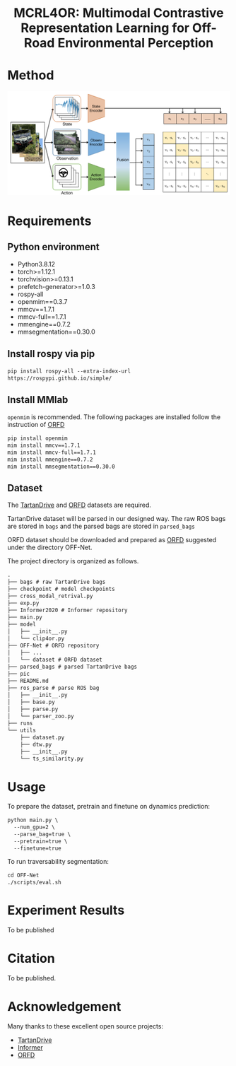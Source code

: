 <div align="center"> 

# MCRL4OR: Multimodal Contrastive Representation Learning for Off-Road Environmental Perception
</div>


# Method

![architecture](./pic/1_arch.png)

# Requirements

## Python environment

- Python3.8.12
- torch>=1.12.1
- torchvision>=0.13.1
- prefetch-generator>=1.0.3
- rospy-all
- openmim==0.3.7
- mmcv==1.7.1
- mmcv-full==1.7.1
- mmengine==0.7.2
- mmsegmentation==0.30.0

## Install rospy via pip

```shell
pip install rospy-all --extra-index-url https://rospypi.github.io/simple/
```

## Install MMlab

`openmim` is recommended. The following packages are installed follow the instruction of [ORFD](https://github.com/chaytonmin/Off-Road-Freespace-Detection)

```shell
pip install openmim
mim install mmcv==1.7.1
mim install mmcv-full==1.7.1
mim install mmengine==0.7.2
mim install mmsegmentation==0.30.0
```
## Dataset

The [TartanDrive](https://github.com/castacks/tartan_drive) and 
[ORFD](https://github.com/chaytonmin/Off-Road-Freespace-Detection) datasets are required. 

TartanDrive dataset will be parsed in our designed way. The raw ROS bags are stored in `bags` and the parsed bags are 
stored in `parsed_bags`

ORFD dataset should be downloaded and prepared as [ORFD](https://github.com/chaytonmin/Off-Road-Freespace-Detection) 
suggested under the directory OFF-Net.

The project directory is organized as follows.

```shell
.
├── bags # raw TartanDrive bags
├── checkpoint # model checkpoints
├── cross_modal_retrival.py 
├── exp.py
├── Informer2020 # Informer repository
├── main.py 
├── model
│   ├── __init__.py
│   └── clip4or.py
├── OFF-Net # ORFD repository
│   ├── ...
│   └── dataset # ORFD dataset
├── parsed_bags # parsed TartanDrive bags
├── pic
├── README.md
├── ros_parse # parse ROS bag 
│   ├── __init__.py
│   ├── base.py
│   ├── parse.py
│   └── parser_zoo.py
├── runs
└── utils
    ├── dataset.py
    ├── dtw.py
    ├── __init__.py
    └── ts_similarity.py
```

# Usage

To prepare the dataset, pretrain and finetune on dynamics prediction:

```shell
python main.py \
  --num_gpu=2 \
  --parse_bag=true \
  --pretrain=true \
  --finetune=true
```

To run traversability segmentation:
```shell
cd OFF-Net
./scripts/eval.sh
```

# Experiment Results

To be published

# Citation

To be published.

# Acknowledgement

Many thanks to these excellent open source projects:
- [TartanDrive](https://github.com/castacks/tartan_drive/)
- [Informer](https://github.com/zhouhaoyi/Informer2020) 
- [ORFD](https://github.com/chaytonmin/Off-Road-Freespace-Detection)
